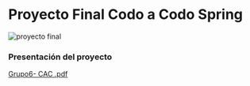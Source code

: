 # Proyecto Final Codo a Codo Spring



![proyecto final](https://github.com/Leangon/agencia-services/assets/116129705/807b1181-ecaf-491f-a7cc-2c9d566bb59f)


### Presentación del proyecto



[Grupo6- CAC .pdf](https://github.com/Leangon/agencia-services/files/13666540/Grupo6-.CAC.pdf)




